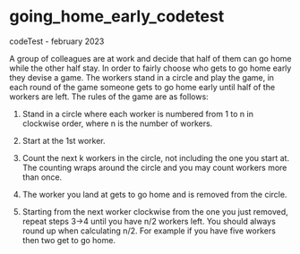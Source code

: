 # going_home_early_codetest
codeTest - february 2023


A group of colleagues are at work and decide that half of them can go home while the other half stay. In order to fairly choose who gets to go home early they devise a game. The workers stand in a circle and play the game, in each round of the game someone gets to go home early until half of the workers are left. The rules of the game are as follows:

1) Stand in a circle where each worker is numbered from 1 to n in clockwise order, where n is the number of workers.

2) Start at the 1st worker.

3) Count the next k workers in the circle, not including the one you start at. The counting wraps around the circle and you may count workers more than once.

4) The worker you land at gets to go home and is removed from the circle.

5) Starting from the next worker clockwise from the one you just removed, repeat steps 3->4 until you have n/2 workers left. You should always round up when calculating n/2. For example if you have five workers then two get to go home.
